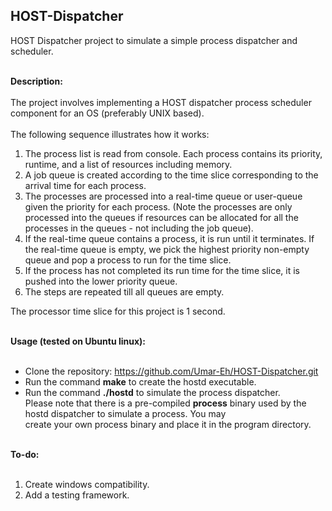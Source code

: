 ## HOST-Dispatcher
HOST Dispatcher project to simulate a simple process dispatcher and scheduler.<br><br>

**Description:**<br><br>
The project involves implementing a HOST dispatcher process scheduler component for an OS (preferably UNIX based).<br><br>
The following sequence illustrates how it works:<br>
1. The process list is read from console. Each process contains its priority, runtime, and a list of resources including memory.
2. A job queue is created according to the time slice corresponding to the arrival time for each process.
3. The processes are processed into a real-time queue or user-queue given the priority for each process. (Note the processes are only processed into the queues if resources can be allocated for all the processes in the queues - not including the job queue).
4. If the real-time queue contains a process, it is run until it terminates. If the real-time queue is empty, we pick the highest priority non-empty queue and pop a process to run for the time slice.
5. If the process has not completed its run time for the time slice, it is pushed into the lower priority queue.
6. The steps are repeated till all queues are empty.

The processor time slice for this project is 1 second.<br><br>

**Usage (tested on Ubuntu linux):**<br><br>
* Clone the repository: https://github.com/Umar-Eh/HOST-Dispatcher.git
* Run the command **make** to create the hostd executable.
* Run the command **./hostd** to simulate the process dispatcher.
<br>Please note that there is a pre-compiled **process** binary used by the hostd dispatcher to simulate a process. You may<br>
create your own process binary and place it in the program directory.<br>

<br>**To-do:**<br><br>
1. Create windows compatibility.
2. Add a testing framework.
